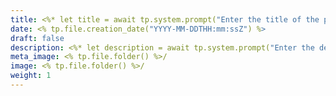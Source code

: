 ```yaml
---
title: <%* let title = await tp.system.prompt("Enter the title of the page", "") %><% title%>
date: <% tp.file.creation_date("YYYY-MM-DDTHH:mm:ssZ") %>
draft: false
description: <%* let description = await tp.system.prompt("Enter the description of the section", "") %><% description%>
meta_image: <% tp.file.folder() %>/
image: <% tp.file.folder() %>/
weight: 1
---
```

